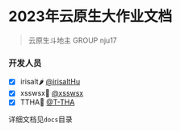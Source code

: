 # 2023年云原生大作业文档

> 云原生斗地主 GROUP nju17

### 开发人员
- [x] irisalt🌶️ [@irisaltHu](https://github.com/irisaltHu)
- [x] xsswsx🌴 [@xsswsx](https://github.com/xsswsx)
- [x] TTHA🍵 [@T-THA](https://github.com/T-THA)

详细文档见```docs```目录
